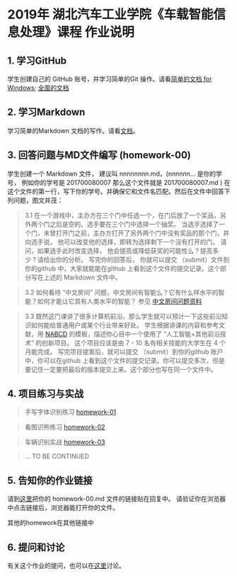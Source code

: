 # 2019年 湖北汽车工业学院《车载智能信息处理》课程 作业说明

## 1. 学习GitHub

学生创建自己的 GitHub 账号，并学习简单的Git 操作。请看[简单的文档 for Windows](https://www.cnblogs.com/zhaoxiaokai/p/6309077.html);  [全面的文档](https://www.cnblogs.com/math/p/git.html)

## 2. 学习Markdown

学习简单的Markdown 文档的写作。请看[文档](http://www.cnblogs.com/math/p/se-tools-001.html)。

## 3. 回答问题与MD文件编写 (homework-00) 

学生创建一个 Markdown 文件， 建议叫 nnnnnnnn.md，(nnnnnn... 是你的学号， 例如你的学号是 201700080007 那么这个文件就是 201700080007.md ) 在这个文件的第一行，写下你的学号。并确保它和文件名匹配。然后在文件中回答下列问题，图文并茂：

> 3.1 在一个游戏中，主办方在三个门中任选一个，在门后放了一个奖品，另外两个门之后是空的。选手要在三个门中选择一个抽奖。 当选手选择了一个门，未曾打开门之前，主办方打开了另外两个门中没有奖品的那个门，并向选手说， 他可以改变他的选择，即转为选择剩下一个没有打开的门。  请问，如果选手此时改变选择， 他会提高或降低获奖的可能性么？提高多少？请给出你的分析。 写完你的回答后， 你就可以提交 （submit）文件到你的github 中，大家就能能在github 上看到这个文件的提交记录。这个部分写在上述的 Markdown 文件中。 

> 3.2 如何看待 “中文房间” 问题，中文房间有智能么？它有什么样水平的智能？如何才能让它具有人类水平的智能？  参见 [中文房间问题资料](https://www.bing.com/search?setmkt=zh-CN&q=%E4%B8%AD%E6%96%87%E6%88%BF%E9%97%B4+%E9%97%AE%E9%A2%98)

> 3.3 既然这门课讲了很多计算机前沿，那么学生就可以预计一下这些前沿知识如何能给普通用户或某个行业带来好处。 学生根据讲课的内容和参考文献，用 [NABCD](https://www.cnblogs.com/xinz/archive/2010/12/01/1893323.html) 的模板，描述你心目中一个使用了 “人工智能+其他前沿技术” 的创新项目。 这个项目应该是由 7 - 10 名有相关技能的大学生在 4 个月能完成。 写完项目提案后，就可以提交 （submit）到你的github 账户中，你可以在github 上看到这个文件的提交记录。你可以提交多次，但是要记住一定要把最后的版本提交上来。这个部分也写在同一个文件中。 

## 4. 项目练习与实战

> 手写字体识别练习 [homework-01](./homework-01.md)

> 看图识熊练习 [homework-02](./homework-02.md)

> 车辆识别实战 [homework-03](./homework-03.md)

> ... TO BE CONTINUED

## 5. 告知你的作业链接

请到[这里](https://github.com/Microsoft/ai-edu/issues/182)把你的 homework-00.md 文件的链接贴在回复中。 请验证你在浏览器中点击链接后，浏览器能打开你的文件。 

其他的homework在其他链接中

## 6. 提问和讨论

有关这个作业的提问，也可以在[这里](https://github.com/Microsoft/ai-edu/issues/182)讨论。 
